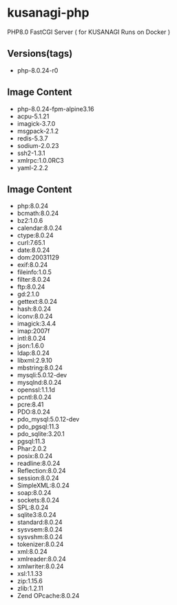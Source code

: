 # kusanagi-php
PHP8.0 FastCGI Server ( for KUSANAGI Runs on Docker )

## Versions(tags)
- php-8.0.24-r0

## Image Content
- php-8.0.24-fpm-alpine3.16
- acpu-5.1.21
- imagick-3.7.0
- msgpack-2.1.2
- redis-5.3.7
- sodium-2.0.23
- ssh2-1.3.1
- xmlrpc:1.0.0RC3
- yaml-2.2.2

## Image Content
- php:8.0.24
- bcmath:8.0.24
- bz2:1.0.6
- calendar:8.0.24
- ctype:8.0.24
- curl:7.65.1
- date:8.0.24
- dom:20031129
- exif:8.0.24
- fileinfo:1.0.5
- filter:8.0.24
- ftp:8.0.24
- gd:2.1.0
- gettext:8.0.24
- hash:8.0.24
- iconv:8.0.24
- imagick:3.4.4
- imap:2007f
- intl:8.0.24
- json:1.6.0
- ldap:8.0.24
- libxml:2.9.10
- mbstring:8.0.24
- mysqli:5.0.12-dev
- mysqlnd:8.0.24
- openssl:1.1.1d
- pcntl:8.0.24
- pcre:8.41
- PDO:8.0.24
- pdo_mysql:5.0.12-dev
- pdo_pgsql:11.3
- pdo_sqlite:3.20.1
- pgsql:11.3
- Phar:2.0.2
- posix:8.0.24
- readline:8.0.24
- Reflection:8.0.24
- session:8.0.24
- SimpleXML:8.0.24
- soap:8.0.24
- sockets:8.0.24
- SPL:8.0.24
- sqlite3:8.0.24
- standard:8.0.24
- sysvsem:8.0.24
- sysvshm:8.0.24
- tokenizer:8.0.24
- xml:8.0.24
- xmlreader:8.0.24
- xmlwriter:8.0.24
- xsl:1.1.33
- zip:1.15.6
- zlib:1.2.11
- Zend OPcache:8.0.24

